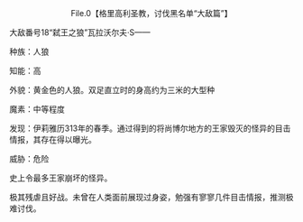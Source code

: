 <p align="center">File.0【格里高利圣教，讨伐黑名单“大敌篇”】</p>

大敌番号18“弑王之狼”瓦拉沃尔夫·S——

种族：人狼

知能：高

外貌：黄金色的人狼。双足直立时的身高约为三米的大型种

魔素：中等程度

发现：伊莉雅历313年的春季。通过得到的将尚博尔地方的王家毁灭的怪异的目击情报，其存在得以曝光。

威胁：危险

史上令最多王家崩坏的怪异。

极其残虐且好战。未曾在人类面前展现过身姿，勉强有寥寥几件目击情报，推测极难讨伐。

